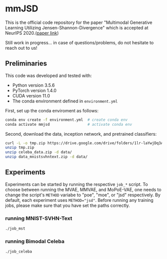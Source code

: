 # mmJSD

This is the official code repository for the paper "Multimodal Generative
Learning Utilizing Jensen-Shannon-Divergence" which is accepted at NeurIPS
2020.([paper link](https://arxiv.org/abs/2006.08242))

Still work in progress... in case of questions/problems, do not hesitate to reach out to us!

## Preliminaries

This code was developed and tested with:
- Python version 3.5.6
- PyTorch version 1.4.0
- CUDA version 11.0
- The conda environment defined in `environment.yml`

First, set up the conda enviroment as follows:
```bash
conda env create -f environment.yml  # create conda env
conda activate mmjsd                 # activate conda env
```

Second, download the data, inception network, and pretrained classifiers:
```bash
curl -L -o tmp.zip https://drive.google.com/drive/folders/1lr-laYwjDq3AzalaIe9jN4shpt1wBsYM?usp=sharing
unzip tmp.zip
unzip celeba_data.zip -d data/
unzip data_mnistsvhntext.zip -d data/
```

## Experiments

Experiments can be started by running the respective `job_*` script.
To choose between running the MVAE, MMVAE, and MoPoE-VAE, one needs to
change the script's `METHOD` variabe to "poe", "moe", or "jsd"
respectively.  By default, each experiment uses `METHOD="jsd"`.
Before running any training jobs, please make sure that you have set the paths correctly.

### running MNIST-SVHN-Text
```bash
./job_mst
```

### running Bimodal Celeba
```bash
./job_celeba
```

